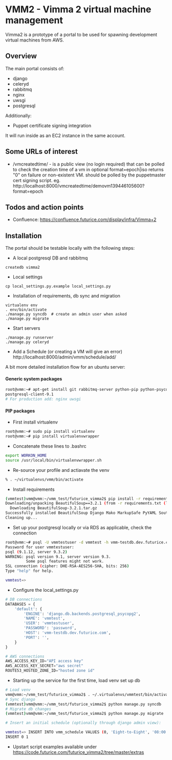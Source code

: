 
VMM2 - Vimma 2 virtual machine management
=========================================

Vimma2 is a prototype of a portal to be used for spawning development virtual machines from AWS.

Overview
--------

The main portal consists of:

- django
- celeryd
- rabbitmq
- nginx
- uwsgi
- postgresql

Additionally:

- Puppet certificate signing integration

It will run inside as an EC2 instance in the same account.

Some URLs of interest
---------------------

- /vmcreatedtime/ - is a public view (no login required) that can be
  polled to check the creation time of a vm in optional format=epoch|iso
  returns "0" on failure or non-existent VM. should be polled by the puppetmaster
  cert signing script.
  eg. http://localhost:8000/vmcreatedtime/demovm139446105600?format=epoch

Todos and action points
-----------------------

- Confluence:
  https://confluence.futurice.com/display/infra/Vimma+2


Installation
------------

The portal should be testable locally with the following steps:
- A local postgresql DB and rabbitmq
```
createdb vimma2
```
- Local settings
```
cp local_settings.py.example local_settings.py
```
- Installation of requirements, db sync and migration
```
virtualenv env
. env/bin/activate
./manage.py syncdb	# create an admin user when asked
./manage.py migrate
```
- Start servers
```
./manage.py runserver
./manage.py celeryd
```
- Add a Schedule (or creating a VM will give an error)
http://localhost:8000/admin/vmm/schedule/add/

A bit more detailed installation flow for an ubuntu server:

#### Generic system packages

```bash
root@vmm:~# apt-get install git rabbitmq-server python-pip python-psycopg2 libpq-dev python-dev postgresql-client-common language-pack-fi \
postgresql-client-9.1
# For production add: nginx uwsgi
```

#### PIP packages

- First install virtualenv

```bash
root@vmm:~# sudo pip install virtualenv
root@vmm:~# pip install virtualenvwrapper
```

- Concatenate these lines to .bashrc

```bash
export WORKON_HOME
source /usr/local/bin/virtualenvwrapper.sh
```
- Re-source your profile and actiavate the venv

```bash
% . ~/virtualenvs/vmm/bin/activate
```

- Install requirements

```bash
(vmmtest)vmm@vmm:~/vmm_test/futurice_vimma2$ pip install -r requirements.txt
Downloading/unpacking BeautifulSoup==3.2.1 (from -r requirements.txt (line 1))
  Downloading BeautifulSoup-3.2.1.tar.gz
Successfully installed BeautifulSoup Django Mako MarkupSafe PyYAML South UgliPyJS amqp anyjson assetgen backports.ssl-match-hostname billiard boto celery django-celery kombu psycopg2 pytz requests simp
Cleaning up...
```

- Set up your postgresql locally or via RDS as applicable, check the connection

```bash
root@vmm:~# psql -U vmmtestuser -d vmmtest -h vmm-testdb.dev.futurice.com
Password for user vmmtestuser:
psql (9.1.12, server 9.3.2)
WARNING: psql version 9.1, server version 9.3.
         Some psql features might not work.
SSL connection (cipher: DHE-RSA-AES256-SHA, bits: 256)
Type "help" for help.

vmmtest=>
```
- Configure the local_settings.py

```python
# DB connections
DATABASES = {
    'default': {
        'ENGINE': 'django.db.backends.postgresql_psycopg2',
        'NAME': 'vmmtest',
        'USER': 'vmmtestuser',
        'PASSWORD': 'password',
        'HOST': 'vmm-testdb.dev.futurice.com',
        'PORT': '',
    }
}

# AWS connections
AWS_ACCESS_KEY_ID="API access key"
AWS_ACCESS_KEY_SECRET="aws secret"
ROUTE53_HOSTED_ZONE_ID="hosted zone id"
```

- Starting up the service for the first time, load venv set up db

```bash
# Load venv
vmm@vmm:~/vmm_test/futurice_vimma2$ . ~/.virtualenvs/vmmtest/bin/activate
# Sync django
(vmmtest)vmm@vmm:~/vmm_test/futurice_vimma2$ python manage.py syncdb
# Migrate db changes
(vmmtest)vmm@vmm:~/vmm_test/futurice_vimma2$ python manage.py migrate

# Insert an initial schedule (optionally through django admin view):

vmmtest=> INSERT INTO vmm_schedule VALUES (0, 'Eight-to-Eight', '08:00:00', '20:00:00', 'tttttff');
INSERT 0 1
```

- Upstart script examples available under https://code.futurice.com/futurice_vimma2/tree/master/extras
